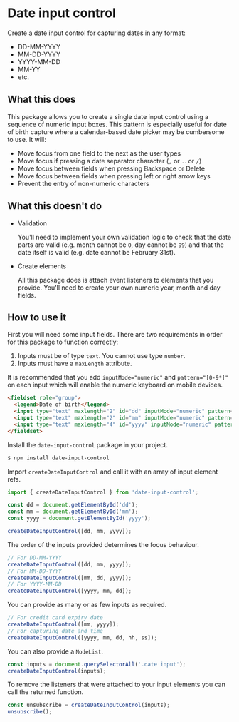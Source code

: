 Date input control
==================

Create a date input control for capturing dates in any format:

* DD-MM-YYYY
* MM-DD-YYYY
* YYYY-MM-DD
* MM-YY
* etc.

What this does
--------------

This package allows you to create a single date input control using a sequence
of numeric input boxes. This pattern is especially useful for date of birth
capture where a calendar-based date picker may be cumbersome to use. It will:

* Move focus from one field to the next as the user types
* Move focus if pressing a date separator character (`,` or `.`. or `/`)
* Move focus between fields when pressing Backspace or Delete
* Move focus between fields when pressing left or right arrow keys
* Prevent the entry of non-numeric characters

What this doesn't do
--------------------

* Validation

  You'll need to implement your own validation logic to check that the date
  parts are valid (e.g. month cannot be `0`, day cannot be `99`) and that the
  date itself is valid (e.g. date cannot be February 31st).

* Create elements

  All this package does is attach event listeners to elements that you provide.
  You'll need to create your own numeric year, month and day fields.

How to use it
-------------

First you will need some input fields. There are two requirements in order for
this package to function correctly:

1. Inputs must be of type `text`. You cannot use type `number`.
2. Inputs must have a `maxLength` attribute.

It is recommended that you add `inputMode="numeric"` and `pattern="[0-9*]"` on
each input which will enable the numeric keyboard on mobile devices.

```html
<fieldset role="group">
  <legend>Date of birth</legend>
  <input type="text" maxlength="2" id="dd" inputMode="numeric" pattern="[0-9]*">
  <input type="text" maxlength="2" id="mm" inputMode="numeric" pattern="[0-9]*">
  <input type="text" maxlength="4" id="yyyy" inputMode="numeric" pattern="[0-9]*">
</fieldset>
```

Install the `date-input-control` package in your project.

```sh
$ npm install date-input-control
```

Import `createDateInputControl` and call it with an array of input element refs.

```js
import { createDateInputControl } from 'date-input-control';

const dd = document.getElementById('dd');
const mm = document.getElementById('mm');
const yyyy = document.getElementById('yyyy');

createDateInputControl([dd, mm, yyyy]);
```

The order of the inputs provided determines the focus behaviour.

```js
// For DD-MM-YYYY
createDateInputControl([dd, mm, yyyy]);
// For MM-DD-YYYY
createDateInputControl([mm, dd, yyyy]);
// For YYYY-MM-DD
createDateInputControl([yyyy, mm, dd]);
```

You can provide as many or as few inputs as required.

```js
// For credit card expiry date
createDateInputControl([mm, yyyy]);
// For capturing date and time
createDateInputControl([yyyy, mm, dd, hh, ss]);
```

You can also provide a `NodeList`.

```js
const inputs = document.querySelectorAll('.date input');
createDateInputControl(inputs);
```

To remove the listeners that were attached to your input elements you can call
the returned function.

```js
const unsubscribe = createDateInputControl(inputs);
unsubscribe();
```
